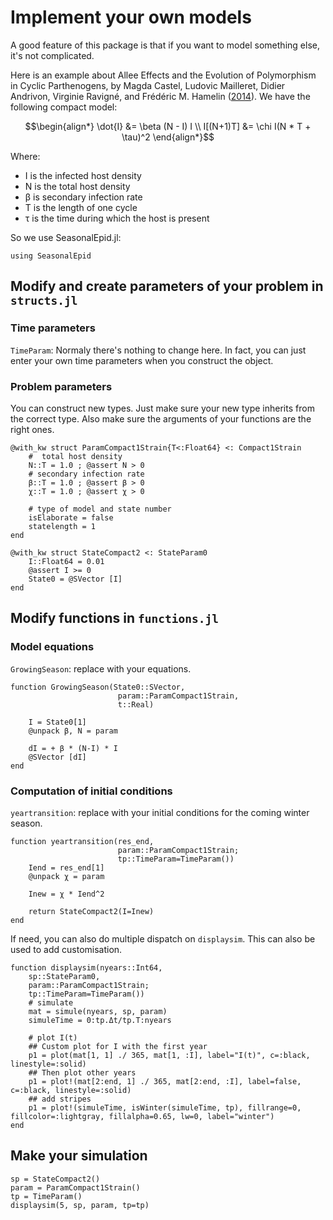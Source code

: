 # Implement your own models

A good feature of this package is that if you want to model something else, it's not complicated. 

Here is an example about Allee Effects and the Evolution of Polymorphism in Cyclic Parthenogens, by Magda Castel, Ludovic Mailleret, Didier Andrivon, Virginie Ravigné, and Frédéric M. Hamelin ([2014]( http://www.jstor.org/stable/10.1086/674828)). We have the following compact model:

$$\begin{align*}
\dot{I} &= \beta (N - I) I \\ 
I[(N+1)T] &= \chi I(N * T + \tau)^2
\end{align*}$$

Where:
- I is the infected host density
- N is the total host density
- β is secondary infection rate
- T is the length of one cycle
- τ is the time during which the host is present


So we use SeasonalEpid.jl:

```
using SeasonalEpid
```

## Modify and create parameters of your problem in `structs.jl`

### Time parameters

`TimeParam`: Normaly there's nothing to change here. In fact, you can just enter your own time parameters when you construct the object.

### Problem parameters

You can construct new types. Just make sure your new type inherits from the correct type. Also make sure the arguments of your functions are the right ones.

```
@with_kw struct ParamCompact1Strain{T<:Float64} <: Compact1Strain
    #  total host density
    N::T = 1.0 ; @assert N > 0
    # secondary infection rate
    β::T = 1.0 ; @assert β > 0
    χ::T = 1.0 ; @assert χ > 0

    # type of model and state number 
    isElaborate = false
    statelength = 1
end
```

```
@with_kw struct StateCompact2 <: StateParam0
    I::Float64 = 0.01
    @assert I >= 0
    State0 = @SVector [I]
end
```

## Modify functions in `functions.jl`

### Model equations

`GrowingSeason`: replace with your equations.

```
function GrowingSeason(State0::SVector,
						param::ParamCompact1Strain,
						t::Real)

	I = State0[1]
	@unpack β, N = param
	
	dI = + β * (N-I) * I 
	@SVector [dI]
end 
```

### Computation of initial conditions

`yeartransition`: replace with your initial conditions for the coming winter season.

```
function yeartransition(res_end,
						param::ParamCompact1Strain;
						tp::TimeParam=TimeParam())
	Iend = res_end[1]
	@unpack χ = param

	Inew = χ * Iend^2

	return StateCompact2(I=Inew)
end 
```

If need, you can also do multiple dispatch on `displaysim`. This can also be used to add customisation.

```
function displaysim(nyears::Int64,
    sp::StateParam0,
    param::ParamCompact1Strain;
    tp::TimeParam=TimeParam())
    # simulate
    mat = simule(nyears, sp, param)
    simuleTime = 0:tp.Δt/tp.T:nyears

    # plot I(t)
    ## Custom plot for I with the first year
    p1 = plot(mat[1, 1] ./ 365, mat[1, :I], label="I(t)", c=:black, linestyle=:solid)
    ## Then plot other years
    p1 = plot!(mat[2:end, 1] ./ 365, mat[2:end, :I], label=false, c=:black, linestyle=:solid)
    ## add stripes
    p1 = plot!(simuleTime, isWinter(simuleTime, tp), fillrange=0, fillcolor=:lightgray, fillalpha=0.65, lw=0, label="winter")
end
```

## Make your simulation

```
sp = StateCompact2()
param = ParamCompact1Strain()
tp = TimeParam()
displaysim(5, sp, param, tp=tp)
```
